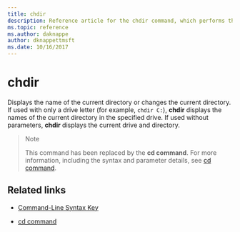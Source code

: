 ```yaml
---
title: chdir
description: Reference article for the chdir command, which performs the same actions as the cd command.
ms.topic: reference
ms.author: daknappe
author: dknappettmsft
ms.date: 10/16/2017
---
```

# chdir



Displays the name of the current directory or changes the current directory. If used with only a drive letter (for example, `chdir C:`), **chdir** displays the names of the current directory in the specified drive. If used without parameters, **chdir** displays the current drive and directory.

> > [!NOTE]
> This command has been replaced by the **cd command**. For more information, including the syntax and parameter details, see [cd command](cd.md).

## Related links

- [Command-Line Syntax Key](command-line-syntax-key.md)

- [cd command](cd.md)
